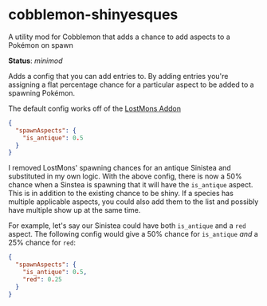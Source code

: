 # cobblemon-shinyesques
A utility mod for Cobblemon that adds a chance to add aspects to a Pokémon on spawn

**Status**: *minimod*

Adds a config that you can add entries to. By adding entries you're assigning a flat percentage chance for a particular aspect to be added to a spawning Pokémon.

The default config works off of the [LostMons Addon](https://modrinth.com/datapack/lostmons-cobblemon)

```JSON
{
  "spawnAspects": {
    "is_antique": 0.5
  }
}
```

I removed LostMons' spawning chances for an antique Sinistea and substituted in my own logic. With the above config, there is now a 50% chance when a Sinstea is spawning that it will have the `is_antique` aspect. This is in addition to the existing chance to be shiny. If a species has multiple applicable aspects, you could also add them to the list and possibly have multiple show up at the same time.

For example, let's say our Sinistea could have both `is_antique` and a `red` aspect. The following config would give a 50% chance for `is_antique` *and* a 25% chance for `red`:

```JSON
{
  "spawnAspects": {
    "is_antique": 0.5,
    "red": 0.25
  }
}
```
